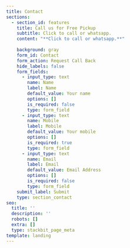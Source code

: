 ```yaml
---
title: Contact
sections:
  - section_id: features
    title: Call us for Free Pickup
    subtitle: Click to call or whatsapp.
    content: "**Click to call or whatsapp.**"
    
    background: gray
    form_id: Contact
    form_action: Request Call Back
    hide_labels: false
    form_fields:
      - input_type: text
        name: Name
        label: Name
        default_value: Your name
        options: []
        is_required: false
        type: form_field
      - input_type: text
        name: Mobile
        label: Mobile
        default_value: Your mobile
        options: []
        is_required: true
        type: form_field
      - input_type: text
        name: Email
        label: Email
        default_value: Email Address
        options: []
        is_required: false
        type: form_field
    submit_label: Submit
    type: section_contact
seo:
  title: ''
  description: ''
  robots: []
  extra: []
  type: stackbit_page_meta
template: landing
---
```

